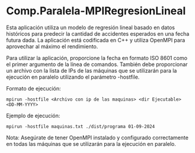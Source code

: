 # Comp.Paralela-MPIRegresionLineal
Esta aplicación utiliza un modelo de regresión lineal basado en datos históricos para predecir la cantidad de accidentes esperados en una fecha futura dada. La aplicación está codificada en C++ y utiliza OpenMPI para aprovechar al máximo el rendimiento.

Para utilizar la aplicación, proporcione la fecha en formato ISO 8601 como el primer argumento de la línea de comandos. También debe proporcionar un archivo con la lista de IPs de las máquinas que se utilizarán para la ejecución en paralelo utilizando el parámetro -hostfile.


Formato de ejecución:
```
mpirun -hostfile <Archivo con ip de las maquinas> <dir Ejecutable> <DD-MM-YYYY>
```
Ejemplo de ejecución:
```
mpirun -hostfile maquinas.txt ./dist/programa 01-09-2024
```
Nota: Asegúrate de tener OpenMPI instalado y configurado correctamente en todas las máquinas que se utilizarán para la ejecución en paralelo.
